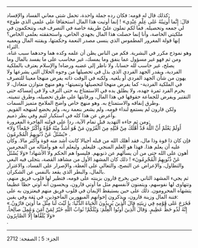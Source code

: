 ------------------------------------------------------------------------

كذلك قال له قومه: فكان رده جملة واحدة، تحمل شتى معاني الفساد والإفساد:  
«قالَ: إِنَّما أُوتِيتُهُ عَلى عِلْمٍ عِنْدِي» ! إنما أوتيت هذا المال استحقاقا على علمي
الذي طوع لي جمعه وتحصيله. فما لكم تملون عليّ طريقة خاصة في التصرف فيه،
وتتحكمون في ملكيتي الخاصة، وأنا إنما حصلت هذا المال بجهدي الخاص،
واستحققته بعلمي الخاص؟  
إنها قولة المغرور المطموس الذي ينسى مصدر النعمة وحكمتها، ويفتنه المال
ويعميه الثراء.  
وهو نموذج مكرر في البشرية. فكم من الناس يظن أن علمه وكده هما وحدهما سبب
غناه. ومن ثم فهو غير مسؤول عما ينفق وما يمسك، غير محاسب على ما يفسد
بالمال وما يصلح، غير حاسب لله حسابا، ولا ناظر إلى غضبه ورضاه! والإسلام
يعترف بالملكية الفردية، ويقدر الجهد الفردي الذي بذل في تحصيلها من وجوه
الحلال التي يشرعها ولا يهون من شأن الجهد الفردي أو يلغيه. ولكنه في الوقت
ذاته يفرض منهجا معينا للتصرف في الملكية الفردية- كما يفرض منهجا لتحصيلها
وتنميتها- وهو منهج متوازن متعادل، لا يحرم الفرد ثمرة جهده، ولا يطلق يده
في الاستمتاع به حتى الترف ولا في إمساكه حتى التقتير ويفرض للجماعة حقوقها
في هذا المال، ورقابتها على طرق تحصيله، وطرق تنميته. وطرق إنفاقه
والاستمتاع به. وهو منهج خاص واضح الملامح متميز السمات.  
ولكن قارون لم يستمع لنداء قومه، ولم يشعر بنعمة ربه، ولم يخضع لمنهجه
القويم. وأعرض عن هذا كله في استكبار لئيم وفي بطر ذميم.  
ومن ثم جاءه التهديد قبل تمام الآية، ردا على قولته الفاجرة المغرورة:  
«أَوَلَمْ يَعْلَمْ أَنَّ اللَّهَ قَدْ أَهْلَكَ مِنْ قَبْلِهِ مِنَ الْقُرُونِ مَنْ هُوَ أَشَدُّ مِنْهُ قُوَّةً وَأَكْثَرُ
جَمْعاً؟ وَلا يُسْئَلُ عَنْ ذُنُوبِهِمُ الْمُجْرِمُونَ» .  
فإن كان ذا قوة وذا مال، فقد أهلك الله من قبله أجيالا كانت أشد منه قوة
وأكثر مالا. وكان عليه أن يعلم هذا. فهذا هو العلم المنجي. فليعلم. وليعلم
أنه هو وأمثاله من المجرمين أهون على الله حتى من أن يسألهم عن ذنوبهم.
فليسوا هم الحكم ولا الأشهاد! «وَلا يُسْئَلُ عَنْ ذُنُوبِهِمُ الْمُجْرِمُونَ» ! ذلك كان
المشهد الأول من مشاهد القصة، يتجلى فيه البغي والتطاول، والإعراض عن
النصح، والتعالي على العظة، والإصرار على الفساد، والاغترار بالمال، والبطر
الذي يقعد بالنفس عن الشكران.  
ثم يجيء المشهد الثاني حين يخرج قارون بزينته على قومه، فتطير لها قلوب
فريق منهم، وتتهاوى لها نفوسهم، ويتمنون لأنفسهم مثل ما أوتي قارون، ويحسون
أنه أوتي حظا عظيما يتشهاه المحرومون. ذلك على حين يستيقظ الإيمان في قلوب
فريق منهم فيعتزون به على فتنة المال وزينة قارون، ويذكرون إخوانهم
المبهورين المأخوذين، في ثقة وفي يقين:  
«فَخَرَجَ عَلى قَوْمِهِ فِي زِينَتِهِ قالَ الَّذِينَ يُرِيدُونَ الْحَياةَ الدُّنْيا: يا لَيْتَ لَنا مِثْلَ
ما أُوتِيَ قارُونُ. إِنَّهُ لَذُو حَظٍّ عَظِيمٍ. وَقالَ الَّذِينَ أُوتُوا الْعِلْمَ: وَيْلَكُمْ! ثَوابُ اللَّهِ
خَيْرٌ لِمَنْ آمَنَ وَعَمِلَ صالِحاً، وَلا يُلَقَّاها إِلَّا الصَّابِرُونَ»  
.

------------------------------------------------------------------------

الجزء: 5 ¦ الصفحة: 2712
